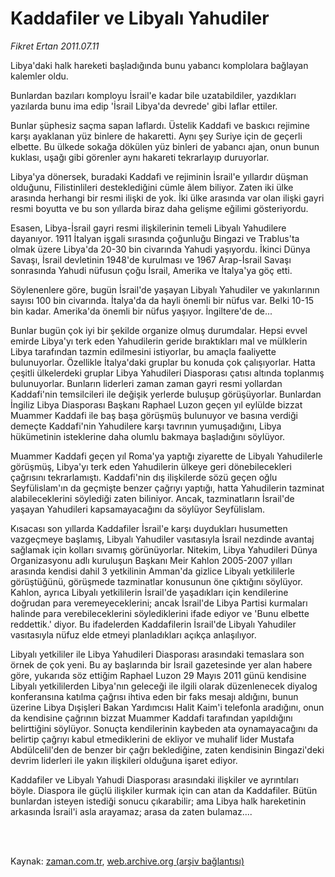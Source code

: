 # Kaddafiler ve Libyalı Yahudiler

*Fikret Ertan 2011.07.11*

<td class="columnist-detail">
<p>Libya'daki halk hareketi başladığında bunu yabancı komplolara bağlayan kalemler oldu.</p>
<p>
<div id="haberMetinDiv">
<p>Bunlardan bazıları komployu İsrail'e kadar bile uzatabildiler, yazdıkları yazılarda bunu ima edip 'İsrail Libya'da devrede' gibi laflar ettiler.
<p>Bunlar şüphesiz saçma sapan laflardı. Üstelik Kaddafi ve baskıcı rejimine karşı ayaklanan yüz binlere de hakaretti. Aynı şey Suriye için de geçerli elbette. Bu ülkede sokağa dökülen yüz binleri de yabancı ajan, onun bunun kuklası, uşağı gibi görenler aynı hakareti tekrarlayıp duruyorlar.
<p>Libya'ya dönersek, buradaki Kaddafi ve rejiminin İsrail'e yıllardır düşman olduğunu, Filistinlileri desteklediğini cümle âlem biliyor. Zaten iki ülke arasında herhangi bir resmi ilişki de yok. İki ülke arasında var olan ilişki gayri resmi boyutta ve bu son yıllarda biraz daha gelişme eğilimi gösteriyordu.
<p>Esasen, Libya-İsrail gayri resmi ilişkilerinin temeli Libyalı Yahudilere dayanıyor. 1911 İtalyan işgali sırasında çoğunluğu Bingazi ve Trablus'ta olmak üzere Libya'da 20-30 bin civarında Yahudi yaşıyordu. İkinci Dünya Savaşı, İsrail devletinin 1948'de kurulması ve 1967 Arap-İsrail Savaşı sonrasında Yahudi nüfusun çoğu İsrail, Amerika ve İtalya'ya göç etti.
<p>Söylenenlere göre, bugün İsrail'de yaşayan Libyalı Yahudiler ve yakınlarının sayısı 100 bin civarında. İtalya'da da hayli önemli bir nüfus var. Belki 10-15 bin kadar. Amerika'da önemli bir nüfus yaşıyor. İngiltere'de de...
<p>Bunlar bugün çok iyi bir şekilde organize olmuş durumdalar. Hepsi evvel emirde Libya'yı terk eden Yahudilerin geride bıraktıkları mal ve mülklerin Libya tarafından tazmin edilmesini istiyorlar, bu amaçla faaliyette bulunuyorlar. Özellikle İtalya'daki gruplar bu konuda çok çalışıyorlar. Hatta çeşitli ülkelerdeki gruplar Libya Yahudileri Diasporası çatısı altında toplanmış bulunuyorlar. Bunların liderleri zaman zaman gayri resmi yollardan Kaddafi'nin temsilcileri ile değişik yerlerde buluşup görüşüyorlar. Bunlardan İngiliz Libya Diasporası Başkanı Raphael Luzon geçen yıl eylülde bizzat Muammer Kaddafi ile baş başa görüşmüş bulunuyor ve basına verdiği demeçte Kaddafi'nin Yahudilere karşı tavrının yumuşadığını, Libya hükümetinin isteklerine daha olumlu bakmaya başladığını söylüyor.
<p>Muammer Kaddafi geçen yıl Roma'ya yaptığı ziyarette de Libyalı Yahudilerle görüşmüş, Libya'yı terk eden Yahudilerin ülkeye geri dönebilecekleri çağrısını tekrarlamıştı. Kaddafi'nin dış ilişkilerde sözü geçen oğlu Seyfülislam'ın da geçmişte benzer çağrıyı yaptığı, hatta Yahudilerin tazminat alabileceklerini söylediği zaten biliniyor. Ancak, tazminatların İsrail'de yaşayan Yahudileri kapsamayacağını da söylüyor Seyfülislam.
<p>Kısacası son yıllarda Kaddafiler İsrail'e karşı duydukları husumetten vazgeçmeye başlamış, Libyalı Yahudiler vasıtasıyla İsrail nezdinde avantaj sağlamak için kolları sıvamış görünüyorlar. Nitekim, Libya Yahudileri Dünya Organizasyonu adlı kuruluşun Başkanı Meir Kahlon 2005-2007 yılları arasında kendisi dahil 3 yetkilinin Amman'da gizlice Libyalı yetkililerle görüştüğünü, görüşmede tazminatlar konusunun öne çıktığını söylüyor. Kahlon, ayrıca Libyalı yetkililerin İsrail'de yaşadıkları için kendilerine doğrudan para veremeyeceklerini; ancak İsrail'de Libya Partisi kurmaları halinde para verebileceklerini söylediklerini ifade ediyor ve 'Bunu elbette reddettik.' diyor. Bu ifadelerden Kaddafilerin İsrail'de Libyalı Yahudiler vasıtasıyla nüfuz elde etmeyi planladıkları açıkça anlaşılıyor.
<p>Libyalı yetkililer ile Libya Yahudileri Diasporası arasındaki temaslara son örnek de çok yeni. Bu ay başlarında bir İsrail gazetesinde yer alan habere göre, yukarıda söz ettiğim Raphael Luzon 29 Mayıs 2011 günü kendisine Libyalı yetkililerden Libya'nın geleceği ile ilgili olarak düzenlenecek diyalog konferansına katılma çağrısı ihtiva eden bir faks mesajı aldığını, bunun üzerine Libya Dışişleri Bakan Yardımcısı Halit Kaim'i telefonla aradığını, onun da kendisine çağrının bizzat Muammer Kaddafi tarafından yapıldığını belirttiğini söylüyor. Sonuçta kendilerinin kaybeden ata oynamayacağını da belirtip çağrıyı kabul etmediklerini de ekliyor ve muhalif lider Mustafa Abdülcelil'den de benzer bir çağrı beklediğine, zaten kendisinin Bingazi'deki devrim liderleri ile yakın ilişkileri olduğuna işaret ediyor.
<p>Kaddafiler ve Libyalı Yahudi Diasporası arasındaki ilişkiler ve ayrıntıları böyle. Diaspora ile güçlü ilişkiler kurmak için can atan da Kaddafiler. Bütün bunlardan isteyen istediği sonucu çıkarabilir; ama Libya halk hareketinin arkasında İsrail'i asla arayamaz; arasa da zaten bulamaz.... </p></p></p></p></p></p></p></p></p></p></div>
</p>


<p><br>
		 </br></p></td>

Kaynak: [zaman.com.tr](http://zaman.com.tr/yazar.do?yazino=1156755), [web.archive.org (arşiv bağlantısı)](http://web.archive.org/web/20110903172712/http://www.zaman.com.tr:80/yazar.do?yazino=1156755)
